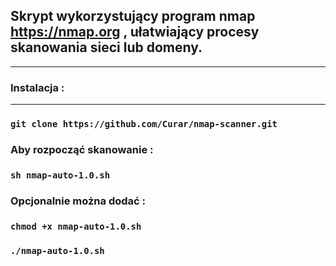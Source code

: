 ## Skrypt wykorzystujący program nmap https://nmap.org , ułatwiający procesy skanowania sieci lub domeny.
***
### Instalacja :
***
### `git clone https://github.com/Curar/nmap-scanner.git`
### Aby rozpocząć skanowanie :
### `sh nmap-auto-1.0.sh`
### Opcjonalnie można dodać :
### `chmod +x nmap-auto-1.0.sh`
### `./nmap-auto-1.0.sh`
